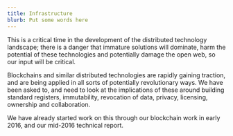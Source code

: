 ```yaml
---
title: Infrastructure
blurb: Put some words here
---
```

This is a critical time in the development of the distributed technology landscape; there is a danger that immature solutions will dominate, harm the potential of these technologies and potentially damage the open web, so our input will be critical.

Blockchains and similar distributed technologies are rapidly gaining traction, and are being applied in all sorts of potentially revolutionary ways. We have been asked to, and need to look at the implications of these around building standard registers, immutability, revocation of data, privacy, licensing, ownership and collaboration.

We have already started work on this through our blockchain work in early 2016, and our mid-2016 technical report.
